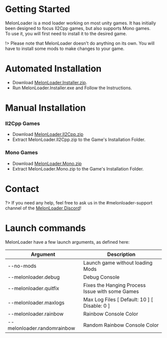 # Getting Started

MelonLoader is a mod loader working on most unity games. It has initially been designed to focus Il2Cpp games, but also supports Mono games.<br/>
To use it, you will first need to install it to the desired game.

!> Please note that MelonLoader doesn't do anything on its own. You will have to install some mods to make changes to your game.


# Automated Installation

- Download [MelonLoader.Installer.zip](https://github.com/HerpDerpinstine/MelonLoader/releases/download/v0.2.1/MelonLoader.Installer.zip).
- Run MelonLoader.Installer.exe and Follow the Instructions.


# Manual Installation

### Il2Cpp Games

- Download [MelonLoader.Il2Cpp.zip](https://github.com/HerpDerpinstine/MelonLoader/releases/download/v0.2.1/MelonLoader.Il2Cpp.zip)
- Extract MelonLoader.Il2Cpp.zip to the Game's Installation Folder.

### Mono Games

- Download [MelonLoader.Mono.zip](https://github.com/HerpDerpinstine/MelonLoader/releases/download/v0.2.1/MelonLoader.Mono.zip)
- Extract MelonLoader.Mono.zip to the Game's Installation Folder.


# Contact
?> If you need any help, feel free to ask us in the #melonloader-support channel of the [MelonLoader Discord](https://discord.gg/2Wn3N2P)!


# Launch commands

MelonLoader have a few launch arguments, as defined here:

| Argument              | Description                              |
| --------------------- | ---------------------------------------- |
| --no-mods             | Launch game without loading Mods         |
| --melonloader.debug   | Debug Console                            |
| --melonloader.quitfix   | Fixes the Hanging Process Issue with some Games |
| --melonloader.maxlogs   | Max Log Files   [ Default: 10 ] [ Disable: 0 ] |
| --melonloader.rainbow | Rainbow Console Color                |
| --melonloader.randomrainbow | Random Rainbow Console Color |
